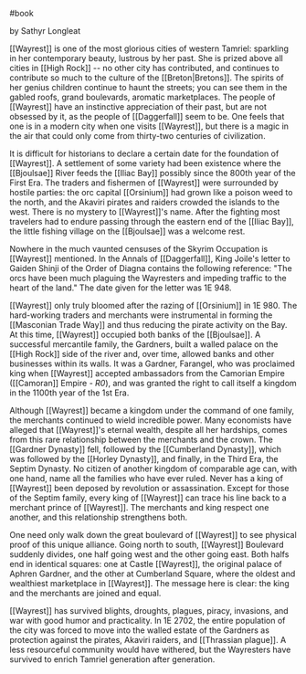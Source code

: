 #book 

by Sathyr Longleat

[[Wayrest]] is one of the most glorious cities of western Tamriel: sparkling in her contemporary beauty, lustrous by her past. She is prized above all cities in [[High Rock]] -- no other city has contributed, and continues to contribute so much to the culture of the [[Breton|Bretons]]. The spirits of her genius children continue to haunt the streets; you can see them in the gabled roofs, grand boulevards, aromatic marketplaces. The people of [[Wayrest]] have an instinctive appreciation of their past, but are not obsessed by it, as the people of [[Daggerfall]] seem to be. One feels that one is in a modern city when one visits [[Wayrest]], but there is a magic in the air that could only come from thirty-two centuries of civilization.

It is difficult for historians to declare a certain date for the foundation of [[Wayrest]]. A settlement of some variety had been existence where the [[Bjoulsae]] River feeds the [[Iliac Bay]] possibly since the 800th year of the First Era. The traders and fishermen of [[Wayrest]] were surrounded by hostile parties: the orc capital [[Orsinium]] had grown like a poison weed to the north, and the Akaviri pirates and raiders crowded the islands to the west. There is no mystery to [[Wayrest]]'s name. After the fighting most travelers had to endure passing through the eastern end of the [[Iliac Bay]], the little fishing village on the [[Bjoulsae]] was a welcome rest.

Nowhere in the much vaunted censuses of the Skyrim Occupation is [[Wayrest]] mentioned. In the Annals of [[Daggerfall]], King Joile's letter to Gaiden Shinji of the Order of Diagna contains the following reference: "The orcs have been much plaguing the Wayresters and impeding traffic to the heart of the land." The date given for the letter was 1E 948.

[[Wayrest]] only truly bloomed after the razing of [[Orsinium]] in 1E 980. The hard-working traders and merchants were instrumental in forming the [[Masconian Trade Way]] and thus reducing the pirate activity on the Bay. At this time, [[Wayrest]] occupied both banks of the [[Bjoulsae]]. A successful mercantile family, the Gardners, built a walled palace on the [[High Rock]] side of the river and, over time, allowed banks and other businesses within its walls. It was a Gardner, Farangel, who was proclaimed king when [[Wayrest]] accepted ambassadors from the Camorian Empire ([[Camoran]] Empire *- R0*), and was granted the right to call itself a kingdom in the 1100th year of the 1st Era.

Although [[Wayrest]] became a kingdom under the command of one family, the merchants continued to wield incredible power. Many economists have alleged that [[Wayrest]]'s eternal wealth, despite all her hardships, comes from this rare relationship between the merchants and the crown. The [[Gardner Dynasty]] fell, followed by the [[Cumberland Dynasty]], which was followed by the [[Horley Dynasty]], and finally, in the Third Era, the Septim Dynasty. No citizen of another kingdom of comparable age can, with one hand, name all the families who have ever ruled. Never has a king of [[Wayrest]] been deposed by revolution or assassination. Except for those of the Septim family, every king of [[Wayrest]] can trace his line back to a merchant prince of [[Wayrest]]. The merchants and king respect one another, and this relationship strengthens both.

One need only walk down the great boulevard of [[Wayrest]] to see physical proof of this unique alliance. Going north to south, [[Wayrest]] Boulevard suddenly divides, one half going west and the other going east. Both halfs end in identical squares: one at Castle [[Wayrest]], the original palace of Aphren Gardner, and the other at Cumberland Square, where the oldest and wealthiest marketplace in [[Wayrest]]. The message here is clear: the king and the merchants are joined and equal.

[[Wayrest]] has survived blights, droughts, plagues, piracy, invasions, and war with good humor and practicality. In 1E 2702, the entire population of the city was forced to move into the walled estate of the Gardners as protection against the pirates, Akaviri raiders, and [[Thrassian plague]]. A less resourceful community would have withered, but the Wayresters have survived to enrich Tamriel generation after generation.